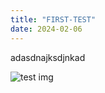 ```yaml
---
title: "FIRST-TEST"
date: 2024-02-06
---
```

adasdnajksdjnkad


![test img](/_post/image/download.jpeg)
